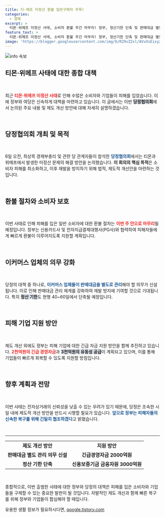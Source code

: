 ```yaml
---
title: 티·메프 미정산 환불 일반구매자 주목!
categories:
  - 경제
excerpt: >
  티몬·위메프 미정산 사태, 소비자 환불 주간 마무리! 정부, 정산기한 단축 및 판매대금 별도 관리 등 긴급 제도 개선책 발표. 피해 기업에 5천억 지원 계획, 신뢰 회복을 위한 대작전이 시작된다! 클릭 유도!
feature_text: >
  티몬·위메프 미정산 사태, 소비자 환불 주간 마무리! 정부, 정산기한 단축 및 판매대금 별도 관리 등 긴급 제도 개선책 발표. 피해 기업에 5천억 지원 계획, 신뢰 회복을 위한 대작전이 시작된다! 클릭 유도!
image: 'https://blogger.googleusercontent.com/img/b/R29vZ2xl/AVvXsEixyZcFfHzMRdzZMjFBmAUKJYCLCGyLL1o632UiGVXcaFdKo_bkvkuCioo0uUKlGfBVcT3P84aROyZIXSBEx3Aw5nCQ3pTgDom1WDC4m8eifvWiAmWEEVb4x6G_l8C0QH225ldMjyaFvpxGEBGNO37VmDTDMHGhJPq73UglMfDca1-0aw/s1600/blogspot.png'
---
```


<p><img src="https://blogger.googleusercontent.com/img/b/R29vZ2xl/AVvXsEixyZcFfHzMRdzZMjFBmAUKJYCLCGyLL1o632UiGVXcaFdKo_bkvkuCioo0uUKlGfBVcT3P84aROyZIXSBEx3Aw5nCQ3pTgDom1WDC4m8eifvWiAmWEEVb4x6G_l8C0QH225ldMjyaFvpxGEBGNO37VmDTDMHGhJPq73UglMfDca1-0aw/s1600/blogspot.png" alt="info 속보" /></p>

<h2 data-ke-size="size26">티몬·위메프 사태에 대한 종합 대책</h2>

<p data-ke-size="size16">&nbsp;</p>

<p>최근 <b><span style="color: #ee2323;">티몬·위메프 미정산 사태</span></b>로 인해 수많은 소비자와 기업들이 피해를 입었습니다. 이에 정부와 여당은 신속하게 대책을 마련하고 있습니다. 이 글에서는 이번 <b><span style="background-color: #21538527;">당정협의회</span></b>에서 논의된 주요 내용 및 제도 개선 방안에 대해 자세히 설명하겠습니다.</p>

<p data-ke-size="size16">&nbsp;</p>

<h2 data-ke-size="size26">당정협의회 개최 및 목적</h2>

<p data-ke-size="size16">&nbsp;</p>

<p>6일 오전, 최상목 경제부총리 및 관련 당 관계자들이 참석한 <b><span style="color: #1a5490;">당정협의회</span></b>에서는 티몬과 위메프에서 발생한 미정산 문제의 해결 방안을 논의했습니다. <b><span style="ee2323;">이 회의의 핵심 목적</span></b>은 소비자 피해를 최소화하고, 이후 재발을 방지하기 위해 법적, 제도적 개선안을 마련하는 것입니다.</p>

<p data-ke-size="size16">&nbsp;</p>

<h2 data-ke-size="size26">환불 절차와 소비자 보호</h2>

<p data-ke-size="size16">&nbsp;</p>

<p>이번 사태로 인해 피해를 입은 일반 소비자에 대한 환불 절차는 <b><span style="color: #ee2323;">이번 주 안으로 마무리</span></b>될 예정입니다. 정부는 신용카드사 및 전자지급결제대행사(PG사)와 협력하여 피해자들에게 빠르게 환불이 이루어지도록 지원할 계획입니다.</p>

<p data-ke-size="size16">&nbsp;</p>

<h2 data-ke-size="size26">이커머스 업체의 의무 강화</h2>

<p data-ke-size="size16">&nbsp;</p>

<p>당정의 대책 중 하나로, <b><span style="color: #1a5490;">이커머스 업체들이 판매대금을 별도로 관리</span></b>해야 할 의무가 신설됩니다. 이로 인해 판매대금 관리 체계를 강화하여 재발 방지에 기여할 것으로 기대됩니다. 특히 <b><span style="background-color: #21538527;">정산 기한</span></b>도 현행 40~60일에서 단축될 예정입니다.</p>

<p data-ke-size="size16">&nbsp;</p>

<h2 data-ke-size="size26">피해 기업 지원 방안</h2>

<p data-ke-size="size16">&nbsp;</p>

<p>제도 개선 외에도 정부는 피해 기업에 대한 긴급 자금 지원 방안을 함께 추진하고 있습니다. <b><span style="color: #ee2323;">2천억원의 긴급 경영자금</span></b>과 <b><span style="background-color: #21538527;">3천억원의 유동성 공급</span></b>이 계획되고 있으며, 이를 통해 기업들이 빠르게 회복할 수 있도록 지원할 방침입니다.</p>

<p data-ke-size="size16">&nbsp;</p>

<h2 data-ke-size="size26">향후 계획과 전망</h2>

<p data-ke-size="size16">&nbsp;</p>

<p>이번 사태는 전자상거래의 신뢰성을 낮출 수 있는 우려가 있기 때문에, 당정은 조속한 시일 내에 제도적 개선 방안을 반드시 시행할 필요가 있습니다. <b><span style="color: #1a5490;">앞으로 정부는 피해자들의 신속한 복구를 위해 긴밀히 협조하겠다</span></b>고 밝혔습니다. </p>

<p data-ke-size="size16">&nbsp;</p>

<hr>

<table style="width: 100%;">
    <tr>
        <td style="text-align: center; height: 17px;"><b>제도 개선 방안</b></td>
        <td style="text-align: center; height: 17px;"><b>지원 방안</b></td>
    </tr>
    <tr>
        <td style="text-align: center; height: 17px;"><b>판매대금 별도 관리 의무 신설</b></td>
        <td style="text-align: center; height: 17px;"><b>긴급경영자금 2000억원</b></td>
    </tr>
    <tr>
        <td style="text-align: center; height: 17px;"><b>정산 기한 단축</b></td>
        <td style="text-align: center; height: 17px;"><b>신용보증기금 금융자원 3000억원</b></td>
    </tr>
</table>

<p data-ke-size="size16">&nbsp;</p>

<p>종합적으로, 이번 츨범한 사태에 대한 정부와 당정의 대책은 피해를 입은 소비자와 기업들을 구제할 수 있는 중요한 발판이 될 것입니다. 자발적인 제도 개선과 함께 빠른 복구를 위해 정부와 기업들이 합심해야 할 때입니다.</p>
유용한 생활 정보가 필요하시다면, <a href="https://qoogle.tistory.com" rel="dofollow">qoogle.tistory.com</a>


